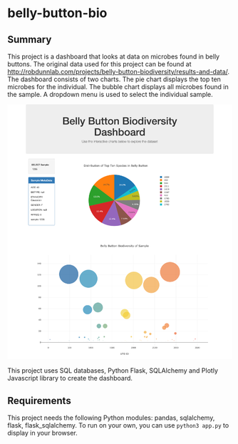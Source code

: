 # belly-button-bio

## Summary

This project is a dashboard that looks at data on microbes found in belly buttons. The original data used for this project can be  found at http://robdunnlab.com/projects/belly-button-biodiversity/results-and-data/. The dashboard consists of two charts. The pie chart displays the top ten microbes for the individual. The bubble chart displays all microbes found in the sample. A dropdown menu is used to select the individual sample.

![alt-text](https://raw.githubusercontent.com/jonathanpiech/belly-button-bio/master/bbb1.png "Image of dashboard")

This project uses SQL databases, Python Flask, SQLAlchemy and Plotly Javascript library to create the dashboard.

## Requirements
This project needs the following Python modules: pandas, sqlalchemy, flask, flask_sqlalchemy. To run on your own, you can use `python3 app.py` to display in your browser.